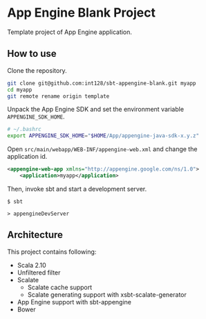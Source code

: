 App Engine Blank Project
========================

Template project of App Engine application.


How to use
----------

Clone the repository.

```bash
git clone git@github.com:int128/sbt-appengine-blank.git myapp
cd myapp
git remote rename origin template
```

Unpack the App Engine SDK and set the environment variable `APPENGINE_SDK_HOME`.

```bash
# ~/.bashrc
export APPENGINE_SDK_HOME="$HOME/App/appengine-java-sdk-x.y.z"
```

Open `src/main/webapp/WEB-INF/appengine-web.xml` and change the application id.

```xml
<appengine-web-app xmlns="http://appengine.google.com/ns/1.0">
    <application>myapp</application>
```

Then, invoke sbt and start a development server.

```
$ sbt

> appengineDevServer
```


Architecture
------------

This project contains following:

  * Scala 2.10
  * Unfiltered filter
  * Scalate
    * Scalate cache support
    * Scalate generating support with xsbt-scalate-generator
  * App Engine support with sbt-appengine
  * Bower

